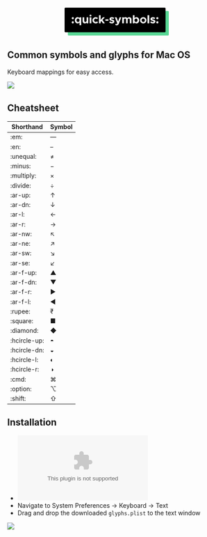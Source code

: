 <p align="center">
<img src="https://raw.githubusercontent.com/thelittlewonder/quicksymbols/docs/logo.png?token=AESWG6ST7SVNPGGVIDVPUSC7GI7UI" alt="Quick Symbols" height="64px"/>
</p>

## Common symbols and glyphs for Mac OS
Keyboard mappings for easy access.

<img src="https://github.com/thelittlewonder/quicksymbols/blob/docs/irl.gif?raw=true"/>

## Cheatsheet
Shorthand | Symbol |
--- | --- |
:em: | — |
:en: | – |
:unequal: | ≠ |
:minus: | − |
:multiply: | × |
:divide: | ÷ |
:ar-up: | ↑ |
:ar-dn: | ↓ |
:ar-l: | ← |
:ar-r: | → |
:ar-nw: | ↖ |
:ar-ne: | ↗ |
:ar-sw: | ↘ |
:ar-se: | ↙ |
:ar-f-up: | ▲ |
:ar-f-dn: | ▼ |
:ar-f-r: | ▶ |
:ar-f-l: | ◀ |
:rupee: | ₹ |
:square: | ■ |
:diamond: | ◆ |
:hcircle-up: | ◓ |
:hcircle-dn: | ◒ |
:hcircle-l: | ◐ |
:hcircle-r: | ◑ |
:cmd: | ⌘ |
:option: | ⌥ |
:shift: | ⇧ |

## Installation
* ![Download the file](https://github.com/thelittlewonder/quicksymbols/archive/1.1.zip)
* Navigate to System Preferences → Keyboard → Text 
* Drag and drop the downloaded `glyphs.plist` to the text window
<img src="https://github.com/thelittlewonder/quicksymbols/blob/docs/demo.gif?raw=true"/>
